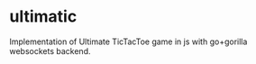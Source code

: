 ultimatic
=========

Implementation of Ultimate TicTacToe game in js with go+gorilla websockets backend.


